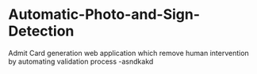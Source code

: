 # Automatic-Photo-and-Sign-Detection
Admit Card generation web application which remove human intervention by automating validation process
-asndkakd
